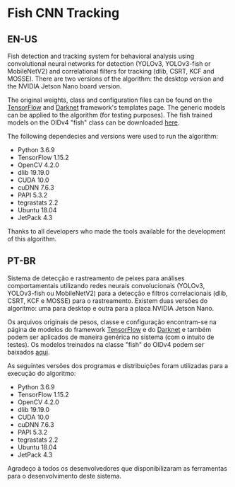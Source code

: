 # Fish CNN Tracking
## EN-US

Fish detection and tracking system for behavioral analysis using convolutional neural networks for detection (YOLOv3, YOLOv3-fish or MobileNetV2) and correlational filters for tracking (dlib, CSRT, KCF and MOSSE). There are two versions of the algorithm: the desktop version and the NVIDIA Jetson Nano board version.

The original weights, class and configuration files can be found on the [TensorFlow](https://github.com/tensorflow/models/blob/master/research/object_detection/g3doc/tf1_detection_zoo.md) and [Darknet](https://github.com/AlexeyAB/darknet) framework's templates page. The generic models can be applied to the algorithm (for testing purposes). The fish trained models on the OIDv4 "fish" class can be downloaded [here](https://drive.google.com/file/d/1iQtRNgVBBtLTQAGEkm30cYjh7lC5Psby/view?usp=sharing).

The following dependecies and versions were used to run the algorithm:
- Python 3.6.9
- TensorFlow 1.15.2
- OpenCV 4.2.0
- dlib 19.19.0
- CUDA 10.0
- cuDNN 7.6.3
- PAPI 5.3.2
- tegrastats 2.2
- Ubuntu 18.04
- JetPack 4.3

Thanks to all developers who made the tools available for the development of this algorithm.

## PT-BR

Sistema de detecção e rastreamento de peixes para análises comportamentais utilizando redes neurais convolucionais (YOLOv3, YOLOv3-fish ou MobileNetV2) para a detecção e filtros correlacionais (dlib, CSRT, KCF e MOSSE) para o rastreamento. Existem duas versões do algoritmo: uma para desktop e outra para a placa NVIDIA Jetson Nano.

Os arquivos originais de pesos, classe e configuração encontram-se na página de modelos do framework [TensorFlow](https://github.com/tensorflow/models/blob/master/research/object_detection/g3doc/tf1_detection_zoo.md) e do [Darknet](https://github.com/AlexeyAB/darknet) e também podem ser aplicados de maneira genérica no sistema (com o intuito de testes). Os modelos treinados na classe "fish" do OIDv4 podem ser baixados [aqui](https://drive.google.com/file/d/1iQtRNgVBBtLTQAGEkm30cYjh7lC5Psby/view?usp=sharing).

As seguintes versões dos programas e distribuições foram utilizadas para a execução do algoritmo:
- Python 3.6.9
- TensorFlow 1.15.2
- OpenCV 4.2.0
- dlib 19.19.0
- CUDA 10.0
- cuDNN 7.6.3
- PAPI 5.3.2
- tegrastats 2.2
- Ubuntu 18.04
- JetPack 4.3

Agradeço à todos os desenvolvedores que disponibilizaram as ferramentas para o desenvolvimento deste sistema.
